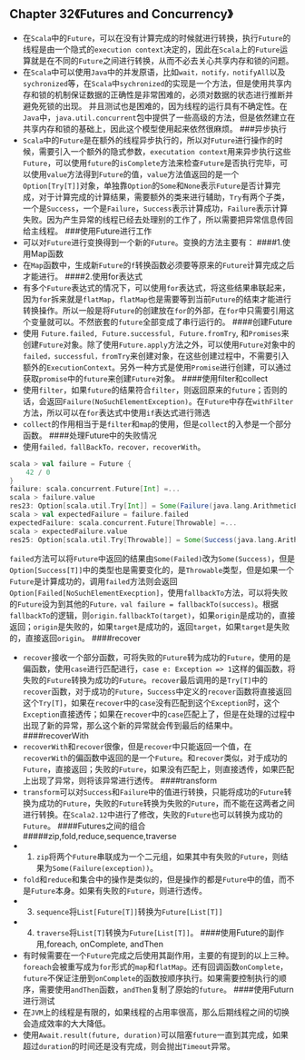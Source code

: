 ## Chapter 32《Futures and Concurrency》


- 在`Scala`中的`Future`，可以在没有计算完成的时候就进行转换，执行`Future`的线程是由一个隐式的`execution context`决定的，因此在`Scala`上的`Future`运算就是在不同的`Future`之间进行转换，从而不必去关心共享内存和锁的问题。
- 在`Scala`中可以使用`Java`中的并发原语，比如`wait，notify，notifyAll`以及`sychronized`等，在`Scala`中`sychronized`的实现是一个方法，但是使用共享内存和锁的机制保证数据的正确性是非常困难的，必须对数据的状态进行推断并避免死锁的出现。  并且测试也是困难的，因为线程的运行具有不确定性。在`Java`中，`java.util.concurrent`包中提供了一些高级的方法，但是依然建立在共享内存和锁的基础上，因此这个模型使用起来依然很麻烦。
###异步执行
- `Scala`中的`Future`是在额外的线程异步执行的，所以对`Future`进行操作的时候，需要引入一个额外的隐式参数，`executation context`用来异步执行这些`Future`，可以使用`future`的`isComplete`方法来检查`Future`是否执行完毕，可以使用`value`方法得到`Future`的值，`value`方法值返回的是一个`Option[Try[T]]`对象，单独靠`Option`的`Some`和`None`表示`Future`是否计算完成，对于计算完成的计算结果，需要额外的类来进行辅助，`Try`有两个子类，一个是`Success`，一个是`Failure`，`Success`表示计算成功，`Failure`表示计算失败。因为产生异常的线程已经去处理别的工作了，所以需要把异常信息传回给主线程。
###使用Future进行工作
- 可以对`Future`进行变换得到一个新的`Future`。变换的方法主要有：
####1.使用Map函数
- 在`Map`函数中，生成新`Future`的`f`转换函数必须要等原来的`Future`计算完成之后才能进行。
####2.使用for表达式
- 有多个`Future`表达式的情况下，可以使用`for`表达式，将这些结果串联起来，因为`for`拆来就是`flatMap`，`flatMap`也是需要等到当前`Future`的结束才能进行转换操作。所以一般是将`Future`的创建放在`for`的外部，在`for`中只需要引用这个变量就可以。不然嵌套的`future`全部变成了串行运行的。
####创建Future
- 使用 `Future.failed, Future.successful, Future.fromTry`, 和`Promises`来创建`Future`对象。除了使用`Future.apply`方法之外，可以使用`Future`对象中的`failed，successful，fromTry`来创建对象，在这些创建过程中，不需要引入额外的`ExecutionContext`。另外一种方式是使用`Promise`进行创建，可以通过获取`promise`中的`future`来创建`Future`对象。
####使用filter和collect
- 使用`filter`，如果`future`的结果符合`filter`，则返回原来的`future`；否则的话，会返回`Failure(NoSuchElementException)`。在`Future`中存在`withFilter`方法，所以可以在`for`表达式中使用`if`表达式进行筛选
- `collect`的作用相当于是`filter`和`map`的使用，但是`collect`的入参是一个部分函数。
####处理Future中的失败情况
- 使用`failed，fallBackTo，recover，recoverWith`。
```scala
scala > val failure = Future {
    42 / 0
}
failure: scala.concurrent.Future[Int] =...
scala > failure.value
res23: Option[scala.util.Try[Int]] = Some(Failure(java.lang.ArithmeticException: / by zero))
scala > val expectedFailure = failure.failed 
expectedFailure: scala.concurrent.Future[Throwable] =...
scala > expectedFailure.value
res25: Option[scala.util.Try[Throwable]] = Some(Success(java.lang.ArithmeticException: / by zero))
```
`failed`方法可以将`Future`中返回的结果由`Some(Failed)`改为`Some(Success)`，但是`Option[Success[T]]`中的类型也是需要变化的，是`Throwable`类型，但是如果一个`Future`是计算成功的，调用`failed`方法则会返回`Option[Failed[NoSuchElementExecption]`，使用`fallbackTo`方法，可以将失败的`Future`设为到其他的`Future，val failure = fallbackTo(success)`。根据`fallbackTo`的逻辑，则`origin.fallbackTo(target)`，如果`origin`是成功的，直接返回；`origin`是失败的，如果`target`是成功的，返回`target`，如果`target`是失败的，直接返回`origin`。
####recover
- `recover`接收一个部分函数，可将失败的`Future`转为成功的`Future`，使用的是偏函数，使用`case`进行匹配进行，`case e: Exception => 1`这样的偏函数，将失败的`Future`转换为成功的`Future`。`recover`最后调用的是`Try[T]`中的`recover`函数，对于成功的`Future`，`Success`中定义的`recover`函数将直接返回这个`Try[T]`，如果在`recover`中的`case`没有匹配到这个`Exception`时，这个`Exception`直接透传；如果在`recover`中的`case`匹配上了，但是在处理的过程中出现了新的异常，那么这个新的异常就会传到最后的结果中。
####recoverWith 
- `recoverWith`和`recover`很像，但是`recover`中只能返回一个值，在`recoverWith`的偏函数中返回的是一个`Future`。和`recover`类似，对于成功的`Future`，直接返回；失败的`Future`，如果没有匹配上，则直接透传，如果匹配上出现了异常，则将该异常进行透传。
####transform
- `transform`可以对`Success`和`Failure`中的值进行转换，只能将成功的`Future`转换为成功的`Future`，失败的`Future`转换为失败的`Future`，而不能在这两者之间进行转换。在`Scala2.12`中进行了修改，失败的`Future`也可以转换为成功的`Future`。
####Futures之间的组合
#####zip,fold,reduce,sequence,traverse
- 1. `zip`将两个`Future`串联成为一个二元组，如果其中有失败的`Future`，则结果为`Some(Failure(exception))`。
- `fold`和`reduce`和集合中的操作是类似的，但是操作的都是`Future`中的值，而不是`Future`本身。如果有失败的`Future`，则进行透传。
- 3. `sequence`将`List[Future[T]]`转换为`Future[List[T]]`
- 4. `traverse`将`List[T]`转换为`Future[List[T]]`。
####使用Future的副作用,foreach, onComplete, andThen
- 有时候需要在一个`Future`完成之后使用其副作用，主要的有提到的以上三种。`foreach`会被重写成为`for`形式的`map`和`flatMap`。还有回调函数`onComplete`，`future`不保证注册到`onComplete`的函数按顺序执行。如果需要控制执行的顺序，需要使用`andThen`函数，`andThen`复制了原始的`future`。
####使用Futurn进行测试
- 在`JVM`上的线程是有限的，如果线程的占用率很高，那么后期线程之间的切换会造成效率的大大降低。
- 使用`Await.result(future, duration)`可以阻塞`future`一直到其完成，如果超过`duration`的时间还是没有完成，则会抛出`Timeout`异常。







